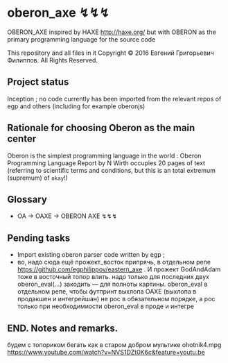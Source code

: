 # oberon_axe ↯↯↯
OBERON_AXE inspired by HAXE http://haxe.org/ but with OBERON as the primary programming language for the source code

This repository and all files in it Copyright © 2016 Евгений Григорьевич Филиппов. All Rights Reserved.

## Project status

Inception ; no code currently has been imported from the relevant repos of egp and others (including for example oberonjs)

## Rationale for choosing Oberon as the main center

Oberon is the simplest programming language in the world : Oberon Programming Language Report by N Wirth occupies 20 pages of text (referring to scientific terms and conditions, but this is an total extremum (supremum) of `okay`!)

## Glossary
 * OA → OAXE → OBERON AXE ↯↯↯

## Pending tasks
 * Import existing oberon parser code written by egp ;
 * во, надо сюда ещё прожект_восток припрячь, в отдельном репе https://github.com/egphilippov/eastern_axe . И прожект GodAndAdam тоже в восточный топор влить. надо только для последних двух oberon_eval(…) закодить — для полноты картины. oberon_eval в отдельном репе, чтобы футпринт выхлопа OAXE (выхлопа в продакшен и интегрейшан) не рос в обязательном порядке, а рос только при необходимиости oberon_eval в проде и интегре

## END. Notes and remarks. 
будем с топориком бегать как в старом добром мультике ohotnik4.mpg https://www.youtube.com/watch?v=NVS1DZt0K6c&feature=youtu.be

